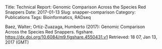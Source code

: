 Title: Technical Report: Genomic Comparison Across the Species Red Snappers
Date: 2017-01-13
Slug: snapper-comparison
Category: Publications
Tags: Bioinformatics, RADseq

Baez, Walter; Ortiz-Zuazaga, Humberto (2017): Genomic Comparison
Across the Species Red Snappers. figshare.
<https://dx.doi.org/10.6084/m9.figshare.4550431.v1> Retrieved: 18 07,
Jan 13, 2017 (GMT)

